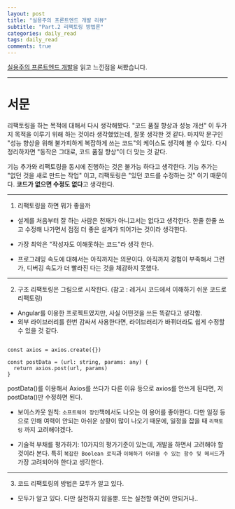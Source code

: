 ```yaml
---
layout: post
title: "실용주의 프론트엔드 개발 리뷰"
subtitle: "Part.2 리팩토링 방법론"
categories: daily_read
tags: daily_read
comments: true
---
```


[실용주의 프론트엔드 개발](https://peter-cho.gitbook.io/book/)을 읽고 느낀점을 써봤습니다.

---

<h1>서문</h1>

리팩토링을 하는 목적에 대해서 다시 생각해봤다. "코드 품질 향상과 성능 개선" 이 두가지 목적을 이루기 위해 하는 것이라 생각했었는데, 잘못 생각한 것 같다.
마지막 문구인 "성능 향상을 위해 불가피하게 복잡하게 쓰는 코드"의 케이스도 생각해 볼 수 있다. 다시 정리하자면 "동작은 그대로, 코드 품질 향상"이 더 맞는 것 같다.

기능 추가와 리팩토링을 동시에 진행하는 것은 불가능 하다고 생각한다. 기능 추가는 "없던 것을 새로 만드는 작업" 이고, 리팩토링은 "있던 코드를 수정하는 것" 이기 때문이다. <strong>코드가 없으면 수정도 없다</strong>고 생각한다.

---

1. 리팩토링을 하면 뭐가 좋을까

- 설계를 처음부터 잘 하는 사람은 천재가 아니고서는 없다고 생각한다. 한줄 한줄 쓰고 수정해 나가면서 점점 더 좋은 설계가 되어가는 것이라 생각한다.

- 가장 최악은 "작성자도 이해못하는 코드"라 생각 한다.

- 프로그래밍 속도에 대해서는 아직까지는 의문이다. 아직까지 경험이 부족해서 그런가, 디버깅 속도가 더 빨라진 다는 것을 체감하지 못했다.

---

2. 구조 리팩토링은 그림으로 시작한다. (참고 : 레거시 코드에서 이해하기 쉬운 코드로 리팩토링)

- Angular를 이용한 프로젝트였지만, 사실 어떤것을 쓰든 똑같다고 생각함.
- 외부 라이브러리를 한번 감싸서 사용한다면, 라이브러리가 바뀌더라도 쉽게 수정할 수 있을 것 같다.

```

const axios = axios.create({})

const postData = (url: string, params: any) {
  return axios.post(url, params)
}
```

postData()를 이용해서 Axios를 쓰다가 다른 이유 등으로 axios를 안쓰게 된다면, 저 postData()만 수정하면 된다.

- 보이스카웃 원칙: <code>소프트웨어 장인</code>책에서도 나오는 이 용어를 좋아한다. 다만 일정 등으로 인해 여력이 안되는 아쉬운 상황이 많이 나오기 때문에, 일정을 잡을 때 <code>리팩토링</code> 까지 고려해야겠다.

- 기술적 부채를 평가하기: 10가지의 평가기준이 있는데, 개발을 하면서 고려해야 할 것이라 본다. 특히 <code>복잡한 Boolean 로직</code>과 <code>이해하기 어려울 수 있는 함수 및 메서드</code>가 가장 고려되어야 한다고 생각한다.

---

3. 코드 리팩토링의 방법은 모두가 알고 있다.

- 모두가 알고 있다. 다만 실천하지 않을뿐. 또는 실천할 여건이 안되거나..
